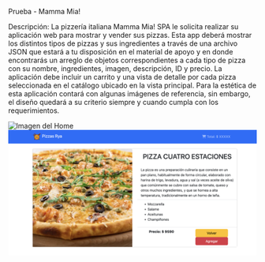 Prueba - Mamma Mia!

Descripción:
La pizzería italiana Mamma Mia! SPA le solicita realizar su aplicación web para mostrar y vender sus pizzas. Esta app deberá mostrar los distintos tipos de pizzas y sus ingredientes a través de una archivo JSON que estará a tu disposición en el material de apoyo y en donde encontrarás un arreglo de objetos correspondientes a cada tipo de pizza con su nombre, ingredientes, imagen, descripción, ID y precio.
La aplicación debe incluir un carrito y una vista de detalle por cada pizza seleccionada en el catálogo ubicado en la vista principal.
Para la estética de esta aplicación contará con algunas imágenes de referencia, sin embargo, el diseño quedará a su criterio siempre y cuando cumpla con los requerimientos.

![Imagen del Home](src/assets/readme/Home.png)
![Imagen de Pizza al detalle](src/assets/readme/InfoPizza.png)